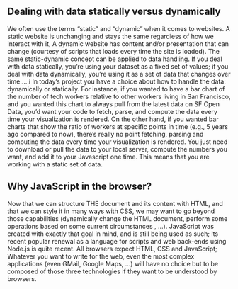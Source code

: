 ## Dealing with data statically versus dynamically

We often use the terms “static” and “dynamic” when it comes to websites. A static website is unchanging and stays the same regardless of how we interact with it, A dynamic website has content and/or presentation that can change (courtesy of scripts
 that loads every time the site is loaded). The same static-dynamic concept can be applied to data handling. If you deal with
 data statically, you’re using your dataset as a fixed set of values; if you deal with data dynamically, you’re using it as a set of data that changes over time.....i
In today’s project you have a choice about how to handle the data: dynamically or statically. For instance, if you wanted to have a bar chart of the number of tech workers relative to other workers living in San Francisco, and you wanted this chart to always pull from the latest data on SF Open Data, you’d want your code to fetch, parse, and compute the data every time your visualization is rendered. On the other hand, if you wanted bar charts that show the ratio of workers at specific points in time (e.g., 5 years ago compared to now), there’s really no point fetching, parsing and computing the data every time your visualization is rendered. You just need to download or pull the data to your local server, compute the numbers you want, and add it to your Javascript one time. This means that you are working with a static set of data.

## Why JavaScript in the browser?

Now that we can structure THE document and its content with HTML, and that we can style it in many ways with CSS, we may want to go beyond those capabilities
 (dynamically change the HTML document, perform some operations based on some current circumstances
, …). JavaScript was created with exactly that goal in mind, and is still being used as such; its recent popular renewal as a language for scripts and web back-ends using Node.js is quite recent. All browsers expect HTML, CSS and JavaScript; Whatever you want to write for the web, even the most complex applications (even GMail, Google Maps, …) will have no choice but to be composed of those three technologies if they want to be understood by browsers.

